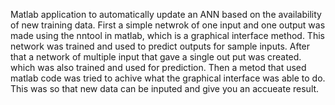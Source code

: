 Matlab application to automatically update an ANN based on the availability of new training data.
First a simple netwrok of one input and one output was made using the nntool in matlab, which is a graphical interface method.
This network was trained and used to predict outputs for sample inputs.
After that a network of multiple input that gave a single out put was created. which was also trained and used for prediction.
Then a metod that used matlab code was tried to achive what the graphical interface was able to do.
This was so that new data can be inputed and give you an accueate result. 
